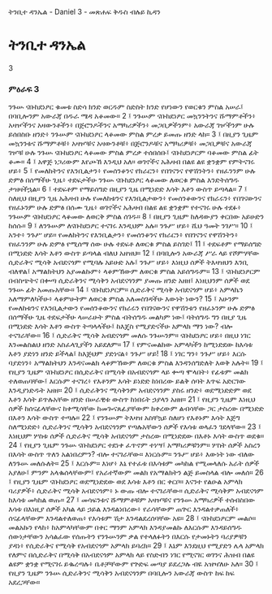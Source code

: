 ﻿
 ትንቢተ ዳንኤል - Daniel 3 - መጽሐፍ ቅዱስ ብሉይ ኪዳን
# ትንቢተ ዳንኤል
3
### ምዕራፍ 3
ንጉሡ ናቡከደነፆር ቁመቱ ስድሳ ክንድ ወርዱም ስድስት ክንድ የሆነውን የወርቁን ምስል አሠራ፤ በባቢሎንም አውራጃ በዱራ ሜዳ አቆመው።
2 ፤ ንጉሡም ናቡከደነፆር መኳንንትንና ሹማምቶችን፥ አዛዦችንና አዛውንቶችን፥ በጅሮንዶችንና አማካሪዎችን፥ መጋቢዎችንም፥ አውራጃ ገዦችንም ሁሉ ይሰበስቡ ዘንድ፥ ንጉሡም ናቡከደነፆር ላቆመው ምስል ምረቃ ይመጡ ዘንድ ላከ።
3 ፤ በዚያን ጊዜም መኳንንቱና ሹማምቶቹ፥ አዛዦቹና አዛውንቶቹ፥ በጅሮንዶቹና አማካሪዎቹ፥ መጋቢዎቹና አውራጃ ገዦቹ ሁሉ ንጉሡ ናቡከደነፆር ላቆመው ምስል ምረቃ ተሰበሰቡ፤ ናቡከደነፆርም ባቆመው ምስል ፊት ቆሙ።
4 ፤ አዋጅ ነጋሪውም እየጮኸ እንዲህ አለ። ወገኖችና አሕዛብ በልዩ ልዩ ቋንቋም የምትናገሩ ሆይ፥
5 ፤ የመለከትንና የእንቢልታን፥ የመሰንቆንና የክራርን፥ የበገናንና የዋሽንትን፥ የዘፈንንም ሁሉ ድምፅ በሰማችሁ ጊዜ፥ ተደፍታችሁ ንጉሡ ናቡከደነፆር ላቆመው ለወርቁ ምስል እንድትሰግዱ ታዝዛችኋል።
6 ፤ ተደፍቶም የማይሰግድ በዚያን ጊዜ በሚነድድ እሳት እቶን ውስጥ ይጣላል።
7 ፤ ስለዚህ በዚያን ጊዜ አሕዛብ ሁሉ የመለከቱንና የእንቢልታውን፥ የመሰንቆውንና የክራሩን፥ የበገናውንና የዘፈኑንም ሁሉ ድምፅ በሰሙ ጊዜ፥ ወገኖችና አሕዛብ በልዩ ልዩ ቋንቋም የተናገሩ ሁሉ ተደፉ፥ ንጉሡም ናቡከደነፆር ላቆመው ለወርቅ ምስል ሰገዱ።
8 ፤ በዚያን ጊዜም ከለዳውያን ቀርበው አይሁድን ከሰሱ።
9 ፤ ለንጉሡም ለናቡከደነፆር ተናገሩ እንዲህም አሉ። ንጉሥ ሆይ፥ ሺህ ዓመት ንገሥ።
10 ፤ አንተ፥ ንጉሥ ሆይ። የመለከትንና የእንቢልታን፥ የመሰንቆንና የክራርን፥ የበገናንና የዋሽንትን፥ የዘፈንንም ሁሉ ድምፅ የሚሰማ ሰው ሁሉ ተደፍቶ ለወርቁ ምስል ይስገድ፤
11 ፤ ተደፍቶም የማይሰግድ በሚነድድ እሳት እቶን ውስጥ ይጣላል ብለህ አዘዝህ።
12 ፤ በባቢሎን አውራጃ ሥራ ላይ የሾምሃቸው ሲድራቅና ሚሳቅ አብደናጎም የሚባሉ አይሁድ አሉ፤ ንጉሥ ሆይ፥ እነዚህ ሰዎች ትእዛዝህን እንቢ ብለዋል፤ አማልክትህን አያመልኩም፥ ላቆምኸውም ለወርቁ ምስል አይሰግዱም።
13 ፤ ናቡከደነፆርም በብስጭትና በቍጣ ሲድራቅንና ሚሳቅን አብደናጎንም ያመጡ ዘንድ አዘዘ፤ እነዚህንም ሰዎች ወደ ንጉሡ ፊት አመጡአቸው።
14 ፤ ናቡከደነፆርም። ሲድራቅና ሚሳቅ አብደናጎም ሆይ፥ አምላኬን አለማምለካችሁ፥ ላቆምሁትም ለወርቁ ምስል አለመስገዳችሁ እውነት ነውን?
15 ፤ አሁንም የመለከቱንና የእንቢልታውን የመሰንቆውንና የክራሩን የበገናውንና የዋሽንቱን የዘፈኑንም ሁሉ ድምፅ በሰማችሁ ጊዜ ተደፍታችሁ ላሠራሁት ምስል ብትሰግዱ መልካም ነው፤ ባትሰግዱ ግን በዚያ ጊዜ በሚነድድ እሳት እቶን ውስጥ ትጣላላችሁ፤ ከእጄስ የሚያድናችሁ አምላክ ማን ነው? ብሎ ተናገራቸው።
16 ፤ ሲድራቅና ሚሳቅ አብደናጎም መለሱ ንጉሡንም። ናቡከደነፆር ሆይ፥ በዚህ ነገር እንመልስልህ ዘንድ አስፈላጊያችን አይደለም።
17 ፤ የምናመልከው አምላካችን ከሚነድደው ከእሳቱ እቶን ያድነን ዘንድ ይችላል፤ ከእጅህም ያድነናል፥ ንጉሥ ሆይ!
18 ፤ ነገር ግን፥ ንጉሥ ሆይ፥ እርሱ ባያድነን፥ አማልክትህን እንዳናመልክ ላቆምኸውም ለወርቁ ምስል እንዳንሰግድለት እወቅ አሉት።
19 ፤ የዚያን ጊዜም ናቡከደነፆር በሲድራቅና በሚሳቅ በአብደናጎም ላይ ቍጣ ሞላበት፥ የፊቱም መልክ ተለወጠባቸው፤ እርሱም ተናገረ፥ የእቶንም እሳት ይነድድ ከነበረው ይልቅ ሰባት እጥፍ አድርገው እንዲያነድዱት አዘዘ።
20 ፤ ሲድራቅንና ሚሳቅንም አብደናጎንም ያስሩ ዘንድ፥ ወደሚነድድም ወደ እቶን እሳት ይጥሉአቸው ዘንድ በሠራዊቱ ውስጥ ከነበሩት ኃያላን አዘዘ።
21 ፤ የዚያን ጊዜም እነዚህ ሰዎች ከሰናፊላቸውና ከቀሚሳቸው ከመጐናጸፊያቸውም ከቀረውም ልብሳቸው ጋር ታስረው በሚነድድ በእቶን እሳት ውስጥ ተጣሉ።
22 ፤ የንጉሡም ትእዛዝ አስቸኳይ ስለሆነ የእቶኑም እሳት እጅግ ስለሚነድድ፥ ሲድራቅንና ሚሳቅን አብደናጎንም የጣሉአቸውን ሰዎች የእሳቱ ወላፈን ገደላቸው።
23 ፤ እነዚህም ሦስቱ ሰዎች ሲድራቅና ሚሳቅ አብደናጎም ታስረው በሚነድደው በእቶኑ እሳት ውስጥ ወደቁ።
24 ፤ የዚያን ጊዜም ንጉሡ ናቡከደነፆር ተደነቀ ፈጥኖም ተነሣ፤ አማካሪዎቹንም። ሦስት ሰዎች አስረን በእሳት ውስጥ ጥለን አልነበረምን? ብሎ ተናገራቸው። እነርሱም። ንጉሥ ሆይ፥ እውነት ነው ብለው ለንጉሡ መለሱለት።
25 ፤ እርሱም። እነሆ፥ እኔ የተፈቱ በእሳቱም መካከል የሚመላለሱ አራት ሰዎች አያለሁ፤ ምንም አላቈሰላቸውም፤ የአራተኛውም መልክ የአማልክትን ልጅ ይመስላል ብሎ መለሰ።
26 ፤ የዚያን ጊዜም ናቡከደነፆር ወደሚነድደው ወደ እሳቱ እቶን በር ቀርቦ። እናንተ የልዑል አምላክ ባሪያዎች፥ ሲድራቅና ሚሳቅ አብደናጎም፥ ኑ ውጡ ብሎ ተናገራቸው። ሲድራቅና ሚሳቅም አብደናጎም ከእሳቱ መካከል ወጡ።
27 ፤ መሳፍንቱና ሹማምቶቹም አዛዦቹና የንጉሡ አማካሪዎች ተሰብስበው እሳቱ በእነዚያ ሰዎች አካል ላይ ኃይል እንዳልነበረው፥ የራሳቸውም ጠጕር እንዳልተቃጠለች፥ ሰናፊላቸውም እንዳልተለወጠ፥ የእሳቱም ሽታ እንዳልደረሰባቸው አዩ።
28 ፤ ናቡከደነፆርም መልሶ። መልአኩን የላከ፥ ከአምላካቸውም በቀር ማንም አምላክ እንዳያመልኩ ለእርሱም እንዳይሰግዱ ሰውነታቸውን አሳልፈው የሰጡትን የንጉሡንም ቃል የተላለፉትን በእርሱ የታመኑትን ባሪያዎቹን ያዳነ፥ የሲድራቅና የሚሳቅ የአብደናጎም አምላክ ይባረክ።
29 ፤ እኔም እንደዚህ የሚያድን ሌላ አምላክ የለምና በሲድራቅና በሚሳቅ በአብደናጎም አምላክ ላይ የስድብን ነገር የሚናገር ወገንና ሕዝብ በልዩ ልዩም ቋንቋ የሚናገሩ ይቈረጣሉ፥ ቤቶቻቸውም የጕድፍ መጣያ ይደረጋሉ ብዬ አዝዣለሁ አለ።
30 ፤ የዚያን ጊዜም ንጉሡ ሲድራቅንና ሚሳቅን አብደናጎንም በባቢሎን አውራጃ ውስጥ ከፍ ከፍ አደረጋቸው። 
